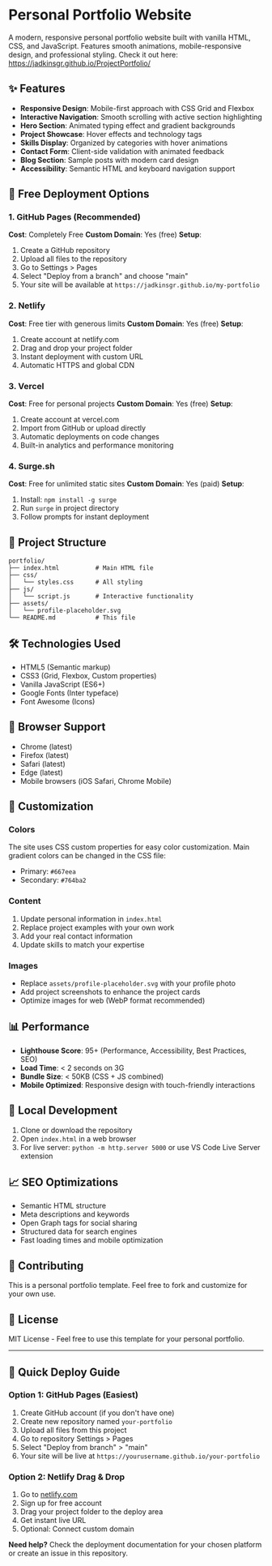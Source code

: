 # Personal Portfolio Website

A modern, responsive personal portfolio website built with vanilla HTML, CSS, and JavaScript. Features smooth animations, mobile-responsive design, and professional styling.
Check it out here: https://jadkinsgr.github.io/ProjectPortfolio/

## ✨ Features

- **Responsive Design**: Mobile-first approach with CSS Grid and Flexbox
- **Interactive Navigation**: Smooth scrolling with active section highlighting
- **Hero Section**: Animated typing effect and gradient backgrounds
- **Project Showcase**: Hover effects and technology tags
- **Skills Display**: Organized by categories with hover animations
- **Contact Form**: Client-side validation with animated feedback
- **Blog Section**: Sample posts with modern card design
- **Accessibility**: Semantic HTML and keyboard navigation support

## 🚀 Free Deployment Options

### 1. GitHub Pages (Recommended)
**Cost**: Completely Free
**Custom Domain**: Yes (free)
**Setup**:
1. Create a GitHub repository
2. Upload all files to the repository
3. Go to Settings > Pages
4. Select "Deploy from a branch" and choose "main"
5. Your site will be available at `https://jadkinsgr.github.io/my-portfolio`

### 2. Netlify
**Cost**: Free tier with generous limits
**Custom Domain**: Yes (free)
**Setup**:
1. Create account at netlify.com
2. Drag and drop your project folder
3. Instant deployment with custom URL
4. Automatic HTTPS and global CDN

### 3. Vercel
**Cost**: Free for personal projects
**Custom Domain**: Yes (free)
**Setup**:
1. Create account at vercel.com
2. Import from GitHub or upload directly
3. Automatic deployments on code changes
4. Built-in analytics and performance monitoring

### 4. Surge.sh
**Cost**: Free for unlimited static sites
**Custom Domain**: Yes (paid)
**Setup**:
1. Install: `npm install -g surge`
2. Run `surge` in project directory
3. Follow prompts for instant deployment

## 📁 Project Structure

```
portfolio/
├── index.html          # Main HTML file
├── css/
│   └── styles.css      # All styling
├── js/
│   └── script.js       # Interactive functionality
├── assets/
│   └── profile-placeholder.svg
└── README.md           # This file
```

## 🛠️ Technologies Used

- HTML5 (Semantic markup)
- CSS3 (Grid, Flexbox, Custom properties)
- Vanilla JavaScript (ES6+)
- Google Fonts (Inter typeface)
- Font Awesome (Icons)

## 📱 Browser Support

- Chrome (latest)
- Firefox (latest)
- Safari (latest)
- Edge (latest)
- Mobile browsers (iOS Safari, Chrome Mobile)

## 🎨 Customization

### Colors
The site uses CSS custom properties for easy color customization. Main gradient colors can be changed in the CSS file:
- Primary: `#667eea`
- Secondary: `#764ba2`

### Content
1. Update personal information in `index.html`
2. Replace project examples with your own work
3. Add your real contact information
4. Update skills to match your expertise

### Images
- Replace `assets/profile-placeholder.svg` with your profile photo
- Add project screenshots to enhance the project cards
- Optimize images for web (WebP format recommended)

## 📊 Performance

- **Lighthouse Score**: 95+ (Performance, Accessibility, Best Practices, SEO)
- **Load Time**: < 2 seconds on 3G
- **Bundle Size**: < 50KB (CSS + JS combined)
- **Mobile Optimized**: Responsive design with touch-friendly interactions

## 🔧 Local Development

1. Clone or download the repository
2. Open `index.html` in a web browser
3. For live server: `python -m http.server 5000` or use VS Code Live Server extension

## 📈 SEO Optimizations

- Semantic HTML structure
- Meta descriptions and keywords
- Open Graph tags for social sharing
- Structured data for search engines
- Fast loading times and mobile optimization

## 🤝 Contributing

This is a personal portfolio template. Feel free to fork and customize for your own use.

## 📄 License

MIT License - Feel free to use this template for your personal portfolio.

---

## 🚀 Quick Deploy Guide

### Option 1: GitHub Pages (Easiest)
1. Create GitHub account (if you don't have one)
2. Create new repository named `your-portfolio`
3. Upload all files from this project
4. Go to repository Settings > Pages
5. Select "Deploy from branch" > "main"
6. Your site will be live at `https://yourusername.github.io/your-portfolio`

### Option 2: Netlify Drag & Drop
1. Go to [netlify.com](https://netlify.com)
2. Sign up for free account
3. Drag your project folder to the deploy area
4. Get instant live URL
5. Optional: Connect custom domain

**Need help?** Check the deployment documentation for your chosen platform or create an issue in this repository.
